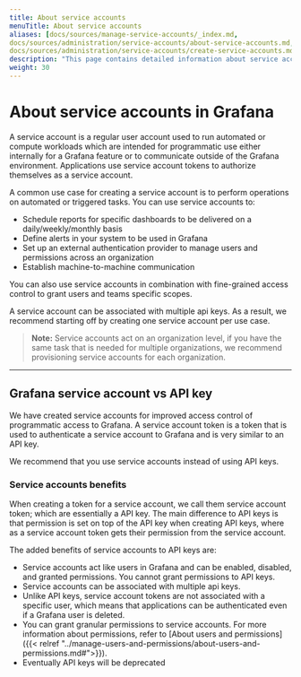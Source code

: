 ```yaml
---
title: About service accounts
menuTitle: About service accounts
aliases: [docs/sources/manage-service-accounts/_index.md, 
docs/sources/administration/service-accounts/about-service-accounts.md,
docs/sources/administration/service-accounts/create-service-accounts.md]
description: "This page contains detailed information about service accounts in Grafana"
weight: 30
---
```


# About service accounts in Grafana

A service account is a regular user account used to run automated or compute workloads which are intended for programmatic use either internally for a Grafana feature or to communicate outside of the Grafana environment. Applications use service account tokens to authorize themselves as a service account.

A common use case for creating a service account is to perform operations on automated or triggered tasks. You can use service accounts to:

- Schedule reports for specific dashboards to be delivered on a daily/weekly/monthly basis
- Define alerts in your system to be used in Grafana
- Set up an external authentication provider to manage users and permissions across an organization
- Establish machine-to-machine communication

You can also use service accounts in combination with fine-grained access control to grant users and teams specific scopes.

A service account can be associated with multiple api keys. As a result, we recommend starting off by creating one service account per use case.

> **Note:** Service accounts act on an organization level, if you have the same task that is needed for multiple organizations, we recommend provisioning service accounts for each organization.

---

## Grafana service account vs API key

We have created service accounts for improved access control of programmatic access to Grafana. A service account token is a token that is used to authenticate a service account to Grafana and is very similar to an API key.

We recommend that you use service accounts instead of using API keys.

### Service accounts benefits

When creating a token for a service account, we call them service account token; which are essentially a API key. The main difference to API keys is that permission is set on top of the API key when creating API keys, where as a service account token gets their permission from the service account.

The added benefits of service accounts to API keys are:

- Service accounts act like users in Grafana and can be enabled, disabled, and granted permissions. You cannot grant permissions to API keys.
- Service accounts can be associated with multiple api keys.
- Unlike API keys, service account tokens are not associated with a specific user, which means that applications can be authenticated even if a Grafana user is deleted.
- You can grant granular permissions to service accounts. For more information about permissions, refer to [About users and permissions]({{< relref "../manage-users-and-permissions/about-users-and-permissions.md#">}}).
- Eventually API keys will be deprecated
